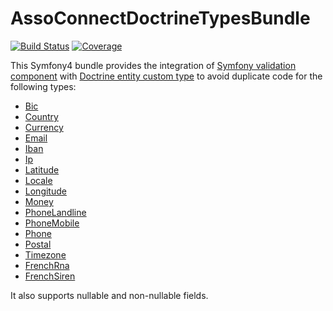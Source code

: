 # AssoConnectDoctrineTypesBundle

[![Build Status](https://travis-ci.org/assoconnect/doctrine-validator-bundle.svg?branch=master)](https://travis-ci.org/assoconnect/doctrine-validator-bundle)
[![Coverage](https://sonarcloud.io/api/project_badges/measure?project=assoconnect_doctrine-validator-bundle&metric=coverage)](https://sonarcloud.io/dashboard?id=assoconnect_doctrine-validator-bundle)

This Symfony4 bundle provides the integration of [Symfony validation component](https://symfony.com/doc/current/validation.html) with [Doctrine entity custom type](https://www.doctrine-project.org/projects/doctrine-orm/en/2.6/cookbook/custom-mapping-types.html) to avoid duplicate code for the following types:
- [Bic](/src/Doctrine/DBAL/Types/BicType.php)
- [Country](/src/Doctrine/DBAL/Types/CountryType.php)
- [Currency](/src/Doctrine/DBAL/Types/CurrencyType.php)
- [Email](/src/Doctrine/DBAL/Types/EmailType.php)
- [Iban](/src/Doctrine/DBAL/Types/IbanType.php)
- [Ip](/src/Doctrine/DBAL/Types/IpType.php)
- [Latitude](/src/Doctrine/DBAL/Types/LatitudeType.php)
- [Locale](/src/Doctrine/DBAL/Types/LocaleType.php)
- [Longitude](/src/Doctrine/DBAL/Types/LongitudeType.php)
- [Money](/src/Doctrine/DBAL/Types/MoneyType.php)
- [PhoneLandline](/src/Doctrine/DBAL/Types/PhoneLandlineType.php)
- [PhoneMobile](/src/Doctrine/DBAL/Types/PhoneMobileType.php)
- [Phone](/src/Doctrine/DBAL/Types/PhoneType.php)
- [Postal](/src/Doctrine/DBAL/Types/PostalType.php)
- [Timezone](/src/Doctrine/DBAL/Types/TimezoneType.php)
- [FrenchRna](/src/Doctrine/DBAL/Types/FrenchRnaType.php)
- [FrenchSiren](/src/Doctrine/DBAL/Types/FrenchSirenType.php)

It also supports nullable and non-nullable fields.
